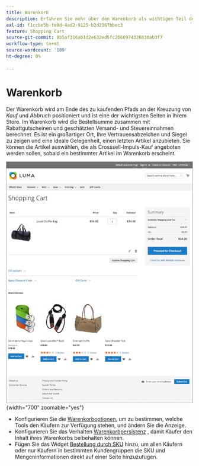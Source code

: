 ```yaml
---
title: Warenkorb
description: Erfahren Sie mehr über den Warenkorb als wichtigen Teil des Kauferlebnisses in Ihrem Geschäft.
exl-id: f1ccbe5b-fe9d-4ad2-9125-b2d2367bbec3
feature: Shopping Cart
source-git-commit: 8b5af316ab1d2e632ed5fc2066974326830ab3f7
workflow-type: tm+mt
source-wordcount: '189'
ht-degree: 0%

---
```


# Warenkorb

Der Warenkorb wird am Ende des zu kaufenden Pfads an der Kreuzung von _Kauf_ und _Abbruch_ positioniert und ist eine der wichtigsten Seiten in Ihrem Store. Im Warenkorb wird die Bestellsumme zusammen mit Rabattgutscheinen und geschätzten Versand- und Steuereinnahmen berechnet. Es ist ein großartiger Ort, Ihre Vertrauensabzeichen und Siegel zu zeigen und eine ideale Gelegenheit, einen letzten Artikel anzubieten. Sie können die Artikel auswählen, die als Crosssell-Impuls-Kauf angeboten werden sollen, sobald ein bestimmter Artikel im Warenkorb erscheint.

![Auf der Warenkorbseite werden Tools angezeigt, die der Käufer verwenden kann, um die Produkte für seine Bestellung zu verwalten ](./assets/storefront-cart-full.png){width="700" zoomable="yes"}

- Konfigurieren Sie die [Warenkorboptionen](cart-configuration.md), um zu bestimmen, welche Tools den Käufern zur Verfügung stehen, und ändern Sie die Anzeige.
- Konfigurieren Sie das Verhalten [Warenkorbpersistenz](cart-persistent.md) , damit Käufer den Inhalt ihres Warenkorbs beibehalten können.
- Fügen Sie das Widget [Bestellung durch SKU](order-by-sku.md) hinzu, um allen Käufern oder nur Käufern in bestimmten Kundengruppen die SKU und Mengeninformationen direkt auf einer Seite hinzuzufügen.
